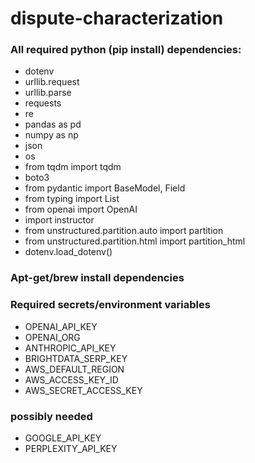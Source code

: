 # dispute-characterization
 
 ### All required python (pip install) dependencies:
- dotenv 
- urllib.request
- urllib.parse
- requests
- re
- pandas as pd
- numpy as np
- json
- os
- from tqdm import tqdm
- boto3
- from pydantic import BaseModel, Field
- from typing import List
- from openai import OpenAI
- import instructor
- from unstructured.partition.auto import partition
- from unstructured.partition.html import partition_html
- dotenv.load_dotenv()

### Apt-get/brew install dependencies

### Required secrets/environment variables
- OPENAI_API_KEY
- OPENAI_ORG
- ANTHROPIC_API_KEY
- BRIGHTDATA_SERP_KEY
- AWS_DEFAULT_REGION
- AWS_ACCESS_KEY_ID
- AWS_SECRET_ACCESS_KEY

### possibly needed
- GOOGLE_API_KEY
- PERPLEXITY_API_KEY